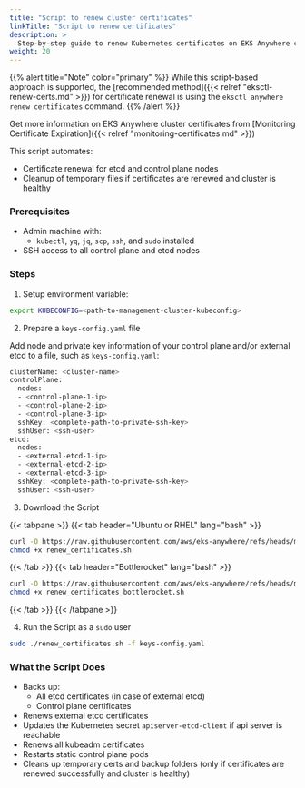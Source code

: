```yaml
---
title: "Script to renew cluster certificates"
linkTitle: "Script to renew certificates"
description: >
  Step-by-step guide to renew Kubernetes certificates on EKS Anywhere clusters using a script
weight: 20
---
```


{{% alert title="Note" color="primary" %}}
While this script-based approach is supported, the [recommended method]({{< relref "eksctl-renew-certs.md" >}}) for certificate renewal is using the `eksctl anywhere renew certificates` command.
{{% /alert %}}

Get more information on EKS Anywhere cluster certificates from [Monitoring Certificate Expiration]({{< relref "monitoring-certificates.md" >}})

This script automates:

- Certificate renewal for etcd and control plane nodes
- Cleanup of temporary files if certificates are renewed and cluster is healthy

### Prerequisites

- Admin machine with:
  - `kubectl`, `yq`, `jq`, `scp`, `ssh`, and `sudo` installed
- SSH access to all control plane and etcd nodes

### Steps

1. Setup environment variable:

```bash
export KUBECONFIG=<path-to-management-cluster-kubeconfig>
```

2. Prepare a `keys-config.yaml` file

Add node and private key information of your control plane and/or external etcd to a file, such as `keys-config.yaml`:

```bash
clusterName: <cluster-name>
controlPlane:
  nodes:
  - <control-plane-1-ip>
  - <control-plane-2-ip>
  - <control-plane-3-ip>
  sshKey: <complete-path-to-private-ssh-key>
  sshUser: <ssh-user>
etcd:
  nodes:
  - <external-etcd-1-ip>
  - <external-etcd-2-ip>
  - <external-etcd-3-ip>
  sshKey: <complete-path-to-private-ssh-key>
  sshUser: <ssh-user>
```

3. Download the Script

{{< tabpane >}}
{{< tab header="Ubuntu or RHEL" lang="bash" >}}
```bash
curl -O https://raw.githubusercontent.com/aws/eks-anywhere/refs/heads/main/scripts/renew_certificates.sh
chmod +x renew_certificates.sh
```
{{< /tab >}}
{{< tab header="Bottlerocket" lang="bash" >}}
```bash
curl -O https://raw.githubusercontent.com/aws/eks-anywhere/refs/heads/main/scripts/renew_certificates_bottlerocket.sh
chmod +x renew_certificates_bottlerocket.sh
```
{{< /tab >}}
{{< /tabpane >}}

4. Run the Script as a `sudo` user

```bash
sudo ./renew_certificates.sh -f keys-config.yaml
```


### What the Script Does

- Backs up:
    - All etcd certificates (in case of external etcd)
    - Control plane certificates
- Renews external etcd certificates
- Updates the Kubernetes secret `apiserver-etcd-client` if api server is reachable
- Renews all kubeadm certificates
- Restarts static control plane pods
- Cleans up temporary certs and backup folders (only if certificates are renewed successfully and cluster is healthy)
